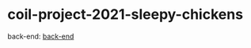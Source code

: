 # coil-project-2021-sleepy-chickens


back-end: [back-end](https://github.com/pgmgent-pgm-5/dormdash_server)

